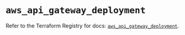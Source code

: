 # `aws_api_gateway_deployment`

Refer to the Terraform Registry for docs: [`aws_api_gateway_deployment`](https://registry.terraform.io/providers/hashicorp/aws/5.47.0/docs/resources/api_gateway_deployment).
